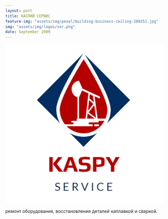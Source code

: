 ```yaml
---
layout: post
title: КАСПИЙ СЕРВИС
feature-img: "assets/img/pexel/building-business-ceiling-209251.jpg"
img: "assets/img/logos/ser.png"
date: September 2009
---
```


<img style="float: center;" src="/assets/img/logos/ser.png"  alt="photo" width="750px"/>

ремонт оборудования, восстановление деталей наплавкой и сваркой.
